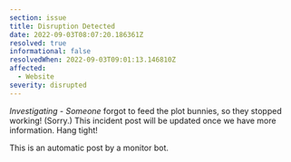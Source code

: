 ```yaml
---
section: issue
title: Disruption Detected
date: 2022-09-03T08:07:20.186361Z
resolved: true
informational: false
resolvedWhen: 2022-09-03T09:01:13.146810Z
affected:
  - Website
severity: disrupted
---
```

*Investigating* - _Someone_ forgot to feed the plot bunnies, so they stopped working! (Sorry.) This incident post will be updated once we have more information. Hang tight!

This is an automatic post by a monitor bot.
        